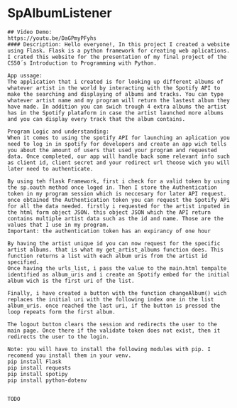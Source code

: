 # SpAlbumListener
    ## Video Demo:
    https://youtu.be/DaGPmyPFyhs
    #### Description: Hello everyone!, In this project I created a website using Flask. Flask is a python framework for creating web aplications. I crated this website for the presentation of my final project of the CS50´s Introduction to Programming with Python. 
    
    App ussage:
    The application that i created is for looking up different albums of whatever artist in the world by interacting with the Spotify API to make the searching and displaying of albums and tracks. You can type whatever artist name and my program will return the lastest album they have made. In addition you can swich trough 4 extra albums the artist has in the Spotify plataform in case the artist launched more albums and you can display every track that the album contains. 
    
    Program Logic and understanding: 
    When it comes to using the spotify API for launching an aplication you need to log in in spotify for developers and create an app wich tells you about the amount of users that used your program and requested data. Once completed, our app will handle back some relevant info such as client id, client secret and your redirect url thoose wich you will later need to authenticate. 

    By using teh flask Framework, first i check for a valid token by using the sp.oauth method once loged in. Then I store the Authentication token in my program session which is neccesary for later API request. once obtained the Authentication token you can request the Spotify APi for all the data needed. firstly i requested for the artist inputed in the html form object JSON. this object JSON which the API return contains multiple artist data such as the id and name. Those are the values that I use in my program.
    Important: the authentication token has an expirancy of one hour

    By having the artist unique id you can now request for the specific artist albums. that is what my get_artist_albums function does. This function returns a list with each album uris from the artist id specified. 
    Once having the urls_list, i pass the value to the main.html tempalte identified as album_uris and i create an Spotify embed for the initial album wich is the first uri of the list.

    Finally, i have created a button with the function changeAlbum() wich replaces the initial uri with the following index one in the list album_uris. once reached the last uri, if the button is pressed the loop repeats form the first album. 

    The logout button clears the session and redirects the user to the main page. Once there if the validate token does not exist, then it redirects the user to the login. 

    Note: you will have to install the following modules with pip. I recomend you install them in your venv.
    pip install Flask
    pip install requests
    pip install spotipy
    pip install python-dotenv


    TODO
